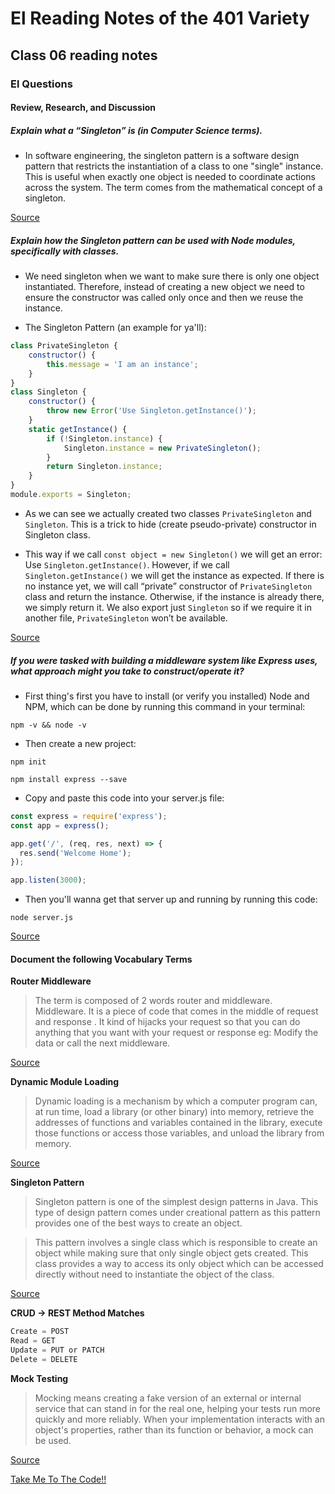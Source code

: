 # El Reading Notes of the 401 Variety

## Class 06 reading notes

### El Questions

#### Review, Research, and Discussion

##### Explain what a “Singleton” is (in Computer Science terms).

* In software engineering, the singleton pattern is a software design pattern that restricts the instantiation of a class to one "single" instance. This is useful when exactly one object is needed to coordinate actions across the system. The term comes from the mathematical concept of a singleton.

[Source](https://en.wikipedia.org/wiki/Singleton_pattern#:~:text=In%20software%20engineering%2C%20the%20singleton,mathematical%20concept%20of%20a%20singleton.)

##### Explain how the Singleton pattern can be used with Node modules, specifically with classes.

* We need singleton when we want to make sure there is only one object instantiated. Therefore, instead of creating a new object we need to ensure the constructor was called only once and then we reuse the instance.

* The Singleton Pattern (an example for ya'll):

```js
class PrivateSingleton {
    constructor() {
        this.message = 'I am an instance';
    }
}
class Singleton {
    constructor() {
        throw new Error('Use Singleton.getInstance()');
    }
    static getInstance() {
        if (!Singleton.instance) {
            Singleton.instance = new PrivateSingleton();
        }
        return Singleton.instance;
    }
}
module.exports = Singleton;
```

* As we can see we actually created two classes `PrivateSingleton` and `Singleton`. This is a trick to hide (create pseudo-private) constructor in Singleton class.

* This way if we call `const object = new Singleton()` we will get an error: Use `Singleton.getInstance()`. However, if we call `Singleton.getInstance()` we will get the instance as expected. If there is no instance yet, we will call “private” constructor of `PrivateSingleton` class and return the instance. Otherwise, if the instance is already there, we simply return it.
We also export just `Singleton` so if we require it in another file, `PrivateSingleton` won’t be available.

[Source](https://medium.com/swlh/node-js-and-singleton-pattern-7b08d11c726a)

##### If you were tasked with building a middleware system like Express uses, what approach might you take to construct/operate it?

* First thing's first you have to install (or verify you installed) Node and NPM, which can be done by running this command in your terminal:

`npm -v && node -v`

* Then create a new project:

`npm init`

`npm install express --save`

* Copy and paste this code into your server.js file:

```js
const express = require('express');
const app = express();

app.get('/', (req, res, next) => {
  res.send('Welcome Home');
});

app.listen(3000);
```

* Then you'll wanna get that server up and running by running this code:

`node server.js`

[Source](https://developer.okta.com/blog/2018/09/13/build-and-understand-express-middleware-through-examples)

#### Document the following Vocabulary Terms

**Router Middleware**

> The term is composed of 2 words router and middleware. Middleware. It is a piece of code that comes in the middle of request and response . It kind of hijacks your request so that you can do anything that you want with your request or response eg: Modify the data or call the next middleware.

[Source](https://stackoverflow.com/questions/63106648/what-is-router-middleware-in-express#:~:text=The%20term%20is%20composed%20of,or%20call%20the%20next%20middleware.)

**Dynamic Module Loading**

> Dynamic loading is a mechanism by which a computer program can, at run time, load a library (or other binary) into memory, retrieve the addresses of functions and variables contained in the library, execute those functions or access those variables, and unload the library from memory.

[Source](https://en.wikipedia.org/wiki/Dynamic_loading#:~:text=Dynamic%20loading%20is%20a%20mechanism,unload%20the%20library%20from%20memory.)

**Singleton Pattern**

> Singleton pattern is one of the simplest design patterns in Java. This type of design pattern comes under creational pattern as this pattern provides one of the best ways to create an object.

> This pattern involves a single class which is responsible to create an object while making sure that only single object gets created. This class provides a way to access its only object which can be accessed directly without need to instantiate the object of the class.

[Source](https://www.tutorialspoint.com/design_pattern/singleton_pattern.htm)

**CRUD -> REST Method Matches**

```js
Create = POST
Read = GET
Update = PUT or PATCH
Delete = DELETE
```

**Mock Testing**

> Mocking means creating a fake version of an external or internal service that can stand in for the real one, helping your tests run more quickly and more reliably. When your implementation interacts with an object's properties, rather than its function or behavior, a mock can be used.

[Source](https://circleci.com/blog/how-to-test-software-part-i-mocking-stubbing-and-contract-testing/#:~:text=What%20is%20mock%20testing%3F,a%20mock%20can%20be%20used.)

 <a href="#top">Take Me To The Code!!</a>
